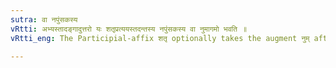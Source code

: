 ```yaml
---
sutra: वा नपुंसकस्य
vRtti: अभ्यस्तादङ्गादुत्तरो यः शतृप्रत्ययस्तदन्तस्य नपुंसकस्य वा नुमागमो भवति ॥
vRtti_eng: The Participial-affix शतृ optionally takes the augment नुम् after a reduplicate stem, in Neuter nouns.

---
```

